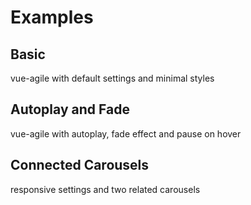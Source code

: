<script setup>
import Example1 from "./components/example1.vue"
import Example2 from "./components/example2.vue"
import Example3 from "./components/example3.vue"
</script>

# Examples

## Basic

vue-agile with default settings and minimal styles

<Example1 />

## Autoplay and Fade

vue-agile with autoplay, fade effect and pause on hover

<Example2 />

## Connected Carousels

responsive settings and two related carousels

<Example3 />
